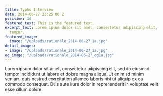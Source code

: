 ```yaml
---
title: Typho Interview
date: 2014-06-27 23:25:00 Z
position: 16
featured_text: This is the featured text.
excerpt_text: Lorem ipsum dolor sit amet, consectetur adipiscing elit, sed do eiusmod
  tempor.
featured_image:
  image: "/uploads/rationale_2014-06-27_1a.jpg"
detail_images:
- image: "/uploads/rationale_2014-06-27_1a.jpg"
og_image: "/uploads/rationale_2014-06-27_og1a.jpg"
---
```


Lorem ipsum dolor sit amet, consectetur adipiscing elit, sed do eiusmod tempor incididunt ut labore et dolore magna aliqua. Ut enim ad minim veniam, quis nostrud exercitation ullamco laboris nisi ut aliquip ex ea commodo consequat. Duis aute irure dolor in reprehenderit in voluptate velit esse cillum dolore.
